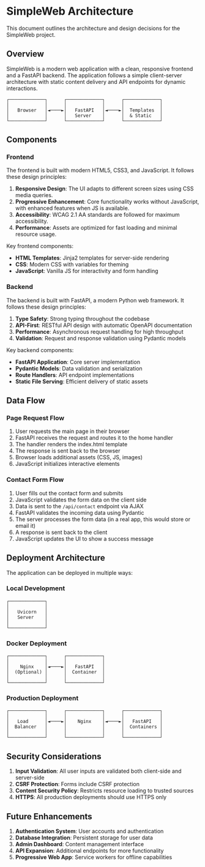 # SimpleWeb Architecture

This document outlines the architecture and design decisions for the SimpleWeb project.

## Overview

SimpleWeb is a modern web application with a clean, responsive frontend and a FastAPI backend. The application follows a simple client-server architecture with static content delivery and API endpoints for dynamic interactions.

```
┌─────────────┐      ┌─────────────┐      ┌─────────────┐
│             │      │             │      │             │
│   Browser   │◄────►│   FastAPI   │◄────►│  Templates  │
│             │      │   Server    │      │  & Static   │
└─────────────┘      └─────────────┘      └─────────────┘
```

## Components

### Frontend

The frontend is built with modern HTML5, CSS3, and JavaScript. It follows these design principles:

1. **Responsive Design**: The UI adapts to different screen sizes using CSS media queries.
2. **Progressive Enhancement**: Core functionality works without JavaScript, with enhanced features when JS is available.
3. **Accessibility**: WCAG 2.1 AA standards are followed for maximum accessibility.
4. **Performance**: Assets are optimized for fast loading and minimal resource usage.

Key frontend components:
- **HTML Templates**: Jinja2 templates for server-side rendering
- **CSS**: Modern CSS with variables for theming
- **JavaScript**: Vanilla JS for interactivity and form handling

### Backend

The backend is built with FastAPI, a modern Python web framework. It follows these design principles:

1. **Type Safety**: Strong typing throughout the codebase
2. **API-First**: RESTful API design with automatic OpenAPI documentation
3. **Performance**: Asynchronous request handling for high throughput
4. **Validation**: Request and response validation using Pydantic models

Key backend components:
- **FastAPI Application**: Core server implementation
- **Pydantic Models**: Data validation and serialization
- **Route Handlers**: API endpoint implementations
- **Static File Serving**: Efficient delivery of static assets

## Data Flow

### Page Request Flow

1. User requests the main page in their browser
2. FastAPI receives the request and routes it to the home handler
3. The handler renders the index.html template
4. The response is sent back to the browser
5. Browser loads additional assets (CSS, JS, images)
6. JavaScript initializes interactive elements

### Contact Form Flow

1. User fills out the contact form and submits
2. JavaScript validates the form data on the client side
3. Data is sent to the `/api/contact` endpoint via AJAX
4. FastAPI validates the incoming data using Pydantic
5. The server processes the form data (in a real app, this would store or email it)
6. A response is sent back to the client
7. JavaScript updates the UI to show a success message

## Deployment Architecture

The application can be deployed in multiple ways:

### Local Development

```
┌─────────────┐
│             │
│   Uvicorn   │
│   Server    │
│             │
└─────────────┘
```

### Docker Deployment

```
┌─────────────┐      ┌─────────────┐
│             │      │             │
│    Nginx    │◄────►│   FastAPI   │
│  (Optional) │      │  Container  │
│             │      │             │
└─────────────┘      └─────────────┘
```

### Production Deployment

```
┌─────────────┐      ┌─────────────┐      ┌─────────────┐
│             │      │             │      │             │
│   Load      │◄────►│    Nginx    │◄────►│   FastAPI   │
│  Balancer   │      │             │      │  Containers │
│             │      │             │      │             │
└─────────────┘      └─────────────┘      └─────────────┘
```

## Security Considerations

1. **Input Validation**: All user inputs are validated both client-side and server-side
2. **CSRF Protection**: Forms include CSRF protection
3. **Content Security Policy**: Restricts resource loading to trusted sources
4. **HTTPS**: All production deployments should use HTTPS only

## Future Enhancements

1. **Authentication System**: User accounts and authentication
2. **Database Integration**: Persistent storage for user data
3. **Admin Dashboard**: Content management interface
4. **API Expansion**: Additional endpoints for more functionality
5. **Progressive Web App**: Service workers for offline capabilities